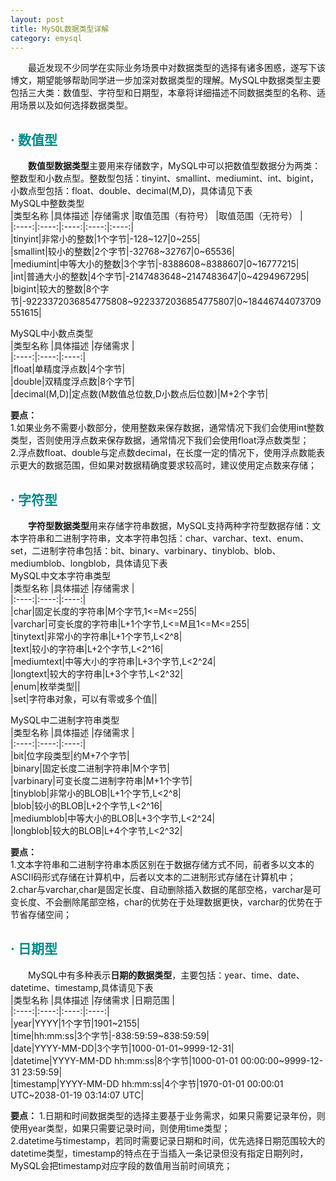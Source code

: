 ```yaml
---
layout: post
title: MySQL数据类型详解
category: emysql
---
```


&emsp;&emsp;最近发现不少同学在实际业务场景中对数据类型的选择有诸多困惑，遂写下该博文，期望能够帮助同学进一步加深对数据类型的理解。MySQL中数据类型主要包括三大类：数值型、字符型和日期型，本章将详细描述不同数据类型的名称、适用场景以及如何选择数据类型。

## **<span style="color:#008B8B;">· 数值型</span>**
&emsp;&emsp;**数值型数据类型**主要用来存储数字，MySQL中可以把数值型数据分为两类：整数型和小数点型。整数型包括：tinyint、smallint、mediumint、int、bigint，小数点型包括：float、double、decimal(M,D)，具体请见下表           
MySQL中整数类型    
|类型名称  |具体描述  |存储需求  |取值范围（有符号）  |取值范围（无符号）  |  
|:----:|:----:|:----:|:----:|:----:|   
|tinyint|非常小的整数|1个字节|-128~127|0~255|  
|smallint|较小的整数|2个字节|-32768~32767|0~65536|  
|mediumint|中等大小的整数|3个字节|-8388608~8388607|0~16777215|     
|int|普通大小的整数|4个字节|-2147483648~2147483647|0~4294967295|  
|bigint|较大的整数|8个字节|-9223372036854775808~9223372036854775807|0~18446744073709551615|
      
MySQL中小数点类型    
|类型名称  |具体描述  |存储需求  |     
|:----:|:----:|:----:|       
|float|单精度浮点数|4个字节|  
|double|双精度浮点数|8个字节|  
|decimal(M,D)|定点数(M数值总位数,D小数点后位数)|M+2个字节|   
 
**要点：**     
1.如果业务不需要小数部分，使用整数来保存数据，通常情况下我们会使用int整数类型，否则使用浮点数来保存数据，通常情况下我们会使用float浮点数类型；    
2.浮点数float、double与定点数decimal，在长度一定的情况下，使用浮点数能表示更大的数据范围，但如果对数据精确度要求较高时，建议使用定点数来存储；

## **<span style="color:#008B8B;">· 字符型</span>**
&emsp;&emsp;**字符型数据类型**用来存储字符串数据，MySQL支持两种字符型数据存储：文本字符串和二进制字符串，文本字符串包括：char、varchar、text、enum、set，二进制字符串包括：bit、binary、varbinary、tinyblob、blob、mediumblob、longblob，具体请见下表     
MySQL中文本字符串类型       
|类型名称  |具体描述  |存储需求  |     
|:----:|:----:|:----:|       
|char|固定长度的字符串|M个字节,1<=M<=255|  
|varchar|可变长度的字符串|L+1个字节,L<=M且1<=M<=255|  
|tinytext|非常小的字符串|L+1个字节,L<2^8|     
|text|较小的字符串|L+2个字节,L<2^16|  
|mediumtext|中等大小的字符串|L+3个字节,L<2^24|  
|longtext|较大的字符串|L+3个字节,L<2^32|   
|enum|枚举类型||  
|set|字符串对象，可以有零或多个值||   

MySQL中二进制字符串类型    
|类型名称  |具体描述  |存储需求  |     
|:----:|:----:|:----:|       
|bit|位字段类型|约M+7个字节|  
|binary|固定长度二进制字符串|M个字节|  
|varbinary|可变长度二进制字符串|M+1个字节|     
|tinyblob|非常小的BLOB|L+1个字节,L<2^8|  
|blob|较小的BLOB|L+2个字节,L<2^16|  
|mediumblob|中等大小的BLOB|L+3个字节,L<2^24|   
|longblob|较大的BLOB|L+4个字节,L<2^32|  

**要点：**     
1.文本字符串和二进制字符串本质区别在于数据存储方式不同，前者多以文本的ASCII码形式存储在计算机中，后者以文本的二进制形式存储在计算机中；     
2.char与varchar,char是固定长度、自动删除插入数据的尾部空格，varchar是可变长度、不会删除尾部空格，char的优势在于处理数据更快，varchar的优势在于节省存储空间；


## **<span style="color:#008B8B;">· 日期型</span>**
&emsp;&emsp;MySQL中有多种表示**日期的数据类型**，主要包括：year、time、date、datetime、timestamp,具体请见下表     
|类型名称  |具体描述  |存储需求  |日期范围  |       
|:----:|:----:|:----:|:----:|          
|year|YYYY|1个字节|1901~2155|      
|time|hh:mm:ss|3个字节|-838:59:59~838:59:59|    
|date|YYYY-MM-DD|3个字节|1000-01-01~9999-12-31|     
|datetime|YYYY-MM-DD hh:mm:ss|8个字节|1000-01-01 00:00:00~9999-12-31 23:59:59|     
|timestamp|YYYY-MM-DD hh:mm:ss|4个字节|1970-01-01 00:00:01 UTC~2038-01-19 03:14:07 UTC|     

**要点：**
1.日期和时间数据类型的选择主要基于业务需求，如果只需要记录年份，则使用year类型，如果只需要记录时间，则使用time类型；     
2.datetime与timestamp，若同时需要记录日期和时间，优先选择日期范围较大的datetime类型，timestamp的特点在于当插入一条记录但没有指定日期列时，MySQL会把timestamp对应字段的数值用当前时间填充；
  
